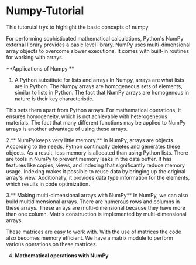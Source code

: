 # Numpy-Tutorial


This tutoruial trys to highlight the basic concepts of numpy 

For performing sophisticated mathematical calculations, Python's NumPy external library provides a basic level library. NumPy uses multi-dimensional array objects to overcome slower executions. It comes with built-in routines for working with arrays.


**Applications of Numpy **
1. A Python substitute for lists and arrays
        In Numpy, arrays are what lists are in Python. The Numpy arrays are homogeneous sets of elements, similar to lists in Python. The fact that NumPy arrays are homogenous in nature is their key characteristic.
        
        
 

This sets them apart from Python arrays. For mathematical operations, it ensures homogeneity, which is not achievable with heterogeneous materials. The fact that many different functions may be applied to NumPy arrays is another advantage of using these arrays.



2.** NumPy keeps very little memory.**
        In NumPy, arrays are objects. According to the needs, Python continually deletes and generates these objects. As a result, less memory is allocated than using Python lists. There are tools in NumPy to prevent memory leaks in the data buffer.
        It has features like copies, views, and indexing that significantly reduce memory usage. Indexing makes it possible to reuse data by bringing up the original array's view. Additionally, it provides data type information for the elements, which results in code optimization.



3.** Making multi-dimensional arrays with NumPy**
        In NumPy, we can also build multidimensional arrays. There are numerous rows and columns in these arrays. These arrays are multi-dimensional because they have more than one column. Matrix construction is implemented by multi-dimensional arrays.

These matrices are easy to work with. With the use of matrices the code also becomes memory efficient. We have a matrix module to perform various operations on these matrices.

4. **Mathematical operations with NumPy**



